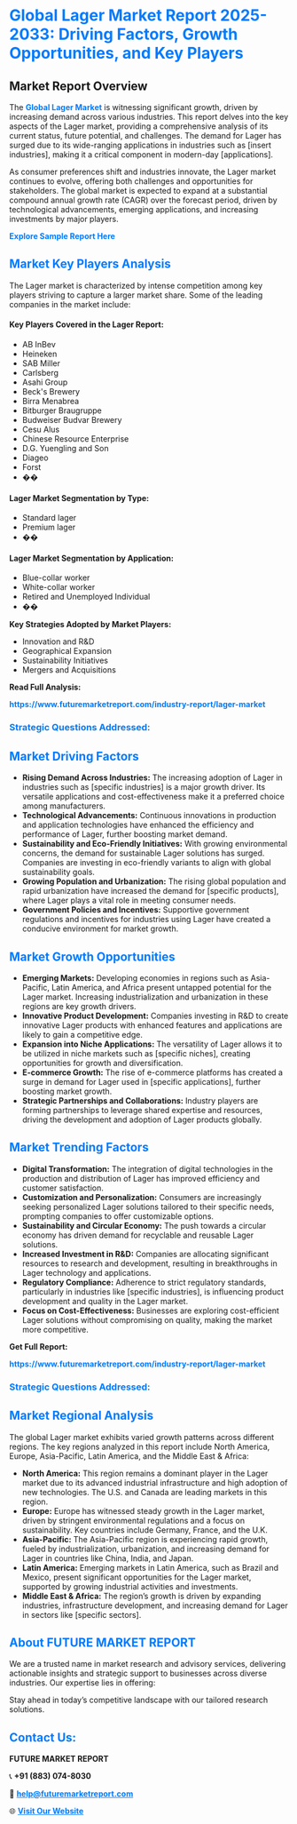 <h1 style="color: #007BFF;">Global Lager Market Report 2025-2033: Driving Factors, Growth Opportunities, and Key Players</h1>

<section id="overview">
<h2>Market Report Overview</h2>
<p>The <a href="https://www.futuremarketreport.com/industry-report/lager-market" style="color: #007BFF; text-decoration: none;"><strong>Global Lager Market</strong></a> is witnessing significant growth, driven by increasing demand across various industries. This report delves into the key aspects of the Lager market, providing a comprehensive analysis of its current status, future potential, and challenges. The demand for Lager has surged due to its wide-ranging applications in industries such as [insert industries], making it a critical component in modern-day [applications].</p>
<p>As consumer preferences shift and industries innovate, the Lager market continues to evolve, offering both challenges and opportunities for stakeholders. The global market is expected to expand at a substantial compound annual growth rate (CAGR) over the forecast period, driven by technological advancements, emerging applications, and increasing investments by major players.</p>
</section>

<section id="overview">
<p><a href="https://www.futuremarketreport.com/request-sample/reportId=107417" style="color: #007BFF; text-decoration: none;"><strong>Explore Sample Report Here</strong></a></p>
</section>

<section id="key-players">
<h2 style="color: #007BFF;">Market Key Players Analysis</h2>
<p>The Lager market is characterized by intense competition among key players striving to capture a larger market share. Some of the leading companies in the market include:</p>
<h4>Key Players Covered in the Lager Report:</h4>
<ul><li>AB InBev</li><li>Heineken</li><li>SAB Miller</li><li>Carlsberg</li><li>Asahi Group</li><li>Beck&#039;s Brewery</li><li>Birra Menabrea</li><li>Bitburger Braugruppe</li><li>Budweiser Budvar Brewery</li><li>Cesu Alus</li><li>Chinese Resource Enterprise</li><li>D.G. Yuengling and Son</li><li>Diageo</li><li>Forst</li><li>��</li></ul>
<h4>Lager Market Segmentation by Type:</h4>
<ul><li>Standard lager</li><li>Premium lager</li><li>��</li></ul>

<h4>Lager Market Segmentation by Application:</h4>
<ul><li>Blue-collar worker</li><li>White-collar worker</li><li>Retired and Unemployed Individual</li><li>��</li></ul>
<p><strong>Key Strategies Adopted by Market Players:</strong></p>
<ul>
<li>Innovation and R&D</li>
<li>Geographical Expansion</li>
<li>Sustainability Initiatives</li>
<li>Mergers and Acquisitions</li>
</ul>
</section>

<section>
<p><strong>Read Full Analysis: </strong></p><a href="https://www.futuremarketreport.com/industry-report/lager-market" style="color: #007BFF; text-decoration: none;"><strong>https://www.futuremarketreport.com/industry-report/lager-market</strong></a>
<h3 style="color: #007BFF;">Strategic Questions Addressed:</h3>
</section>

<section id="driving-factors">
<h2 style="color: #007BFF;">Market Driving Factors</h2>
<ul>
<li><strong>Rising Demand Across Industries:</strong> The increasing adoption of Lager in industries such as [specific industries] is a major growth driver. Its versatile applications and cost-effectiveness make it a preferred choice among manufacturers.</li>
<li><strong>Technological Advancements:</strong> Continuous innovations in production and application technologies have enhanced the efficiency and performance of Lager, further boosting market demand.</li>
<li><strong>Sustainability and Eco-Friendly Initiatives:</strong> With growing environmental concerns, the demand for sustainable Lager solutions has surged. Companies are investing in eco-friendly variants to align with global sustainability goals.</li>
<li><strong>Growing Population and Urbanization:</strong> The rising global population and rapid urbanization have increased the demand for [specific products], where Lager plays a vital role in meeting consumer needs.</li>
<li><strong>Government Policies and Incentives:</strong> Supportive government regulations and incentives for industries using Lager have created a conducive environment for market growth.</li>
</ul>
</section>

<section id="growth-opportunities">
<h2 style="color: #007BFF;">Market Growth Opportunities</h2>
<ul>
<li><strong>Emerging Markets:</strong> Developing economies in regions such as Asia-Pacific, Latin America, and Africa present untapped potential for the Lager market. Increasing industrialization and urbanization in these regions are key growth drivers.</li>
<li><strong>Innovative Product Development:</strong> Companies investing in R&D to create innovative Lager products with enhanced features and applications are likely to gain a competitive edge.</li>
<li><strong>Expansion into Niche Applications:</strong> The versatility of Lager allows it to be utilized in niche markets such as [specific niches], creating opportunities for growth and diversification.</li>
<li><strong>E-commerce Growth:</strong> The rise of e-commerce platforms has created a surge in demand for Lager used in [specific applications], further boosting market growth.</li>
<li><strong>Strategic Partnerships and Collaborations:</strong> Industry players are forming partnerships to leverage shared expertise and resources, driving the development and adoption of Lager products globally.</li>
</ul>
</section>

<section id="trending-factors">
<h2 style="color: #007BFF;">Market Trending Factors</h2>
<ul>
<li><strong>Digital Transformation:</strong> The integration of digital technologies in the production and distribution of Lager has improved efficiency and customer satisfaction.</li>
<li><strong>Customization and Personalization:</strong> Consumers are increasingly seeking personalized Lager solutions tailored to their specific needs, prompting companies to offer customizable options.</li>
<li><strong>Sustainability and Circular Economy:</strong> The push towards a circular economy has driven demand for recyclable and reusable Lager solutions.</li>
<li><strong>Increased Investment in R&D:</strong> Companies are allocating significant resources to research and development, resulting in breakthroughs in Lager technology and applications.</li>
<li><strong>Regulatory Compliance:</strong> Adherence to strict regulatory standards, particularly in industries like [specific industries], is influencing product development and quality in the Lager market.</li>
<li><strong>Focus on Cost-Effectiveness:</strong> Businesses are exploring cost-efficient Lager solutions without compromising on quality, making the market more competitive.</li>
</ul>
</section>

<section>
<p><strong>Get Full Report: </strong></p><a href="https://www.futuremarketreport.com/industry-report/lager-market" style="color: #007BFF; text-decoration: none;"><strong>https://www.futuremarketreport.com/industry-report/lager-market</strong></a>
<h3 style="color: #007BFF;">Strategic Questions Addressed:</h3>
</section>


<section id="regional-analysis">
<h2 style="color: #007BFF;">Market Regional Analysis</h2>
<p>The global Lager market exhibits varied growth patterns across different regions. The key regions analyzed in this report include North America, Europe, Asia-Pacific, Latin America, and the Middle East & Africa:</p>
<ul>
<li><strong>North America:</strong> This region remains a dominant player in the Lager market due to its advanced industrial infrastructure and high adoption of new technologies. The U.S. and Canada are leading markets in this region.</li>
<li><strong>Europe:</strong> Europe has witnessed steady growth in the Lager market, driven by stringent environmental regulations and a focus on sustainability. Key countries include Germany, France, and the U.K.</li>
<li><strong>Asia-Pacific:</strong> The Asia-Pacific region is experiencing rapid growth, fueled by industrialization, urbanization, and increasing demand for Lager in countries like China, India, and Japan.</li>
<li><strong>Latin America:</strong> Emerging markets in Latin America, such as Brazil and Mexico, present significant opportunities for the Lager market, supported by growing industrial activities and investments.</li>
<li><strong>Middle East & Africa:</strong> The region’s growth is driven by expanding industries, infrastructure development, and increasing demand for Lager in sectors like [specific sectors].</li>
</ul>
</section>

<footer>
<h2 style="color: #007BFF;">About FUTURE MARKET REPORT</h2>
<p>We are a trusted name in market research and advisory services, delivering actionable insights and strategic support to businesses across diverse industries. Our expertise lies in offering:</p>

<p>Stay ahead in today’s competitive landscape with our tailored research solutions.</p>

<h2 style="color: #007BFF;">Contact Us:</h2>
<p><strong>FUTURE MARKET REPORT</strong></p>
<p>📞 <strong>+91 (883) 074-8030</strong></p>
<p>📧 <strong><a href="mailto:help@futuremarketreport.com" style="color: #007BFF;">help@futuremarketreport.com</a></strong></p>
<p>🌐 <strong><a href="https://www.futuremarketreport.com/" style="color: #007BFF;">Visit Our Website</a></strong></p>
</footer>